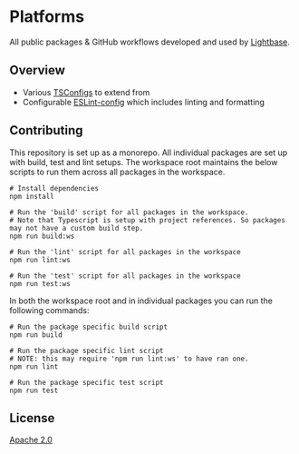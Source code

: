 # Platforms

All public packages & GitHub workflows developed and used by
[Lightbase](https://lightbase.nl).

## Overview

- Various [TSConfigs](./packages/tsconfig) to extend from
- Configurable [ESLint-config](./packages/eslint-config) which includes linting and
  formatting

## Contributing

This repository is set up as a monorepo. All individual packages are set up with build,
test and lint setups. The workspace root maintains the below scripts to run them across
all packages in the workspace.

```shell
# Install dependencies
npm install

# Run the 'build' script for all packages in the workspace.
# Note that Typescript is setup with project references. So packages may not have a custom build step.
npm run build:ws

# Run the 'lint' script for all packages in the workspace
npm run lint:ws

# Run the 'test' script for all packages in the workspace
npm run test:ws
```

In both the workspace root and in individual packages you can run the following commands:

```shell
# Run the package specific build script
npm run build

# Run the package specific lint script
# NOTE: this may require 'npm run lint:ws' to have ran one.
npm run lint

# Run the package specific test script
npm run test
```

## License

[Apache 2.0](./LICENSE)
